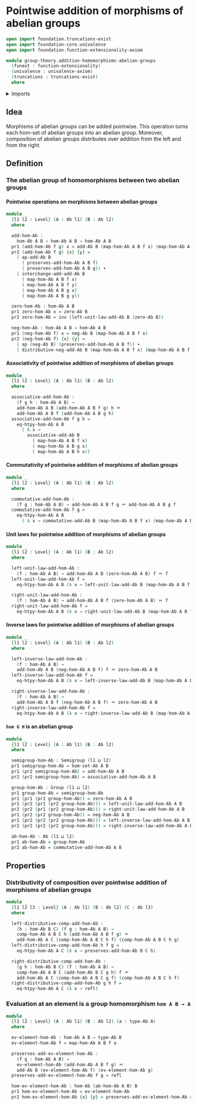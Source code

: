 # Pointwise addition of morphisms of abelian groups

```agda
open import foundation.truncations-exist
open import foundation-core.univalence
open import foundation.function-extensionality-axiom

module group-theory.addition-homomorphisms-abelian-groups
  (funext : function-extensionality)
  (univalence : univalence-axiom)
  (truncations : truncations-exist)
  where
```

<details><summary>Imports</summary>

```agda
open import foundation.action-on-identifications-functions
open import foundation.dependent-pair-types
open import foundation.identity-types funext
open import foundation.universe-levels

open import group-theory.abelian-groups funext univalence truncations
open import group-theory.groups funext univalence truncations
open import group-theory.homomorphisms-abelian-groups funext univalence truncations
open import group-theory.semigroups funext univalence
```

</details>

## Idea

Morphisms of abelian groups can be added pointwise. This operation turns each
hom-set of abelian groups into an abelian group. Moreover, composition of
abelian groups distributes over addition from the left and from the right.

## Definition

### The abelian group of homomorphisms between two abelian groups

#### Pointwise operations on morphisms between abelian groups

```agda
module _
  {l1 l2 : Level} (A : Ab l1) (B : Ab l2)
  where

  add-hom-Ab :
    hom-Ab A B → hom-Ab A B → hom-Ab A B
  pr1 (add-hom-Ab f g) x = add-Ab B (map-hom-Ab A B f x) (map-hom-Ab A B g x)
  pr2 (add-hom-Ab f g) {x} {y} =
    ( ap-add-Ab B
      ( preserves-add-hom-Ab A B f)
      ( preserves-add-hom-Ab A B g)) ∙
    ( interchange-add-add-Ab B
      ( map-hom-Ab A B f x)
      ( map-hom-Ab A B f y)
      ( map-hom-Ab A B g x)
      ( map-hom-Ab A B g y))

  zero-hom-Ab : hom-Ab A B
  pr1 zero-hom-Ab x = zero-Ab B
  pr2 zero-hom-Ab = inv (left-unit-law-add-Ab B (zero-Ab B))

  neg-hom-Ab : hom-Ab A B → hom-Ab A B
  pr1 (neg-hom-Ab f) x = neg-Ab B (map-hom-Ab A B f x)
  pr2 (neg-hom-Ab f) {x} {y} =
    ( ap (neg-Ab B) (preserves-add-hom-Ab A B f)) ∙
    ( distributive-neg-add-Ab B (map-hom-Ab A B f x) (map-hom-Ab A B f y))
```

#### Associativity of pointwise addition of morphisms of abelian groups

```agda
module _
  {l1 l2 : Level} (A : Ab l1) (B : Ab l2)
  where

  associative-add-hom-Ab :
    (f g h : hom-Ab A B) →
    add-hom-Ab A B (add-hom-Ab A B f g) h ＝
    add-hom-Ab A B f (add-hom-Ab A B g h)
  associative-add-hom-Ab f g h =
    eq-htpy-hom-Ab A B
      ( λ x →
        associative-add-Ab B
          ( map-hom-Ab A B f x)
          ( map-hom-Ab A B g x)
          ( map-hom-Ab A B h x))
```

#### Commutativity of pointwise addition of morphisms of abelian groups

```agda
module _
  {l1 l2 : Level} (A : Ab l1) (B : Ab l2)
  where

  commutative-add-hom-Ab :
    (f g : hom-Ab A B) → add-hom-Ab A B f g ＝ add-hom-Ab A B g f
  commutative-add-hom-Ab f g =
    eq-htpy-hom-Ab A B
      ( λ x → commutative-add-Ab B (map-hom-Ab A B f x) (map-hom-Ab A B g x))
```

#### Unit laws for pointwise addition of morphisms of abelian groups

```agda
module _
  {l1 l2 : Level} (A : Ab l1) (B : Ab l2)
  where

  left-unit-law-add-hom-Ab :
    (f : hom-Ab A B) → add-hom-Ab A B (zero-hom-Ab A B) f ＝ f
  left-unit-law-add-hom-Ab f =
    eq-htpy-hom-Ab A B (λ x → left-unit-law-add-Ab B (map-hom-Ab A B f x))

  right-unit-law-add-hom-Ab :
    (f : hom-Ab A B) → add-hom-Ab A B f (zero-hom-Ab A B) ＝ f
  right-unit-law-add-hom-Ab f =
    eq-htpy-hom-Ab A B (λ x → right-unit-law-add-Ab B (map-hom-Ab A B f x))
```

#### Inverse laws for pointwise addition of morphisms of abelian groups

```agda
module _
  {l1 l2 : Level} (A : Ab l1) (B : Ab l2)
  where

  left-inverse-law-add-hom-Ab :
    (f : hom-Ab A B) →
    add-hom-Ab A B (neg-hom-Ab A B f) f ＝ zero-hom-Ab A B
  left-inverse-law-add-hom-Ab f =
    eq-htpy-hom-Ab A B (λ x → left-inverse-law-add-Ab B (map-hom-Ab A B f x))

  right-inverse-law-add-hom-Ab :
    (f : hom-Ab A B) →
    add-hom-Ab A B f (neg-hom-Ab A B f) ＝ zero-hom-Ab A B
  right-inverse-law-add-hom-Ab f =
    eq-htpy-hom-Ab A B (λ x → right-inverse-law-add-Ab B (map-hom-Ab A B f x))
```

#### `hom G H` is an abelian group

```agda
module _
  {l1 l2 : Level} (A : Ab l1) (B : Ab l2)
  where

  semigroup-hom-Ab : Semigroup (l1 ⊔ l2)
  pr1 semigroup-hom-Ab = hom-set-Ab A B
  pr1 (pr2 semigroup-hom-Ab) = add-hom-Ab A B
  pr2 (pr2 semigroup-hom-Ab) = associative-add-hom-Ab A B

  group-hom-Ab : Group (l1 ⊔ l2)
  pr1 group-hom-Ab = semigroup-hom-Ab
  pr1 (pr1 (pr2 group-hom-Ab)) = zero-hom-Ab A B
  pr1 (pr2 (pr1 (pr2 group-hom-Ab))) = left-unit-law-add-hom-Ab A B
  pr2 (pr2 (pr1 (pr2 group-hom-Ab))) = right-unit-law-add-hom-Ab A B
  pr1 (pr2 (pr2 group-hom-Ab)) = neg-hom-Ab A B
  pr1 (pr2 (pr2 (pr2 group-hom-Ab))) = left-inverse-law-add-hom-Ab A B
  pr2 (pr2 (pr2 (pr2 group-hom-Ab))) = right-inverse-law-add-hom-Ab A B

  ab-hom-Ab : Ab (l1 ⊔ l2)
  pr1 ab-hom-Ab = group-hom-Ab
  pr2 ab-hom-Ab = commutative-add-hom-Ab A B
```

## Properties

### Distributivity of composition over pointwise addition of morphisms of abelian groups

```agda
module _
  {l1 l2 l3 : Level} (A : Ab l1) (B : Ab l2) (C : Ab l3)
  where

  left-distributive-comp-add-hom-Ab :
    (h : hom-Ab B C) (f g : hom-Ab A B) →
    comp-hom-Ab A B C h (add-hom-Ab A B f g) ＝
    add-hom-Ab A C (comp-hom-Ab A B C h f) (comp-hom-Ab A B C h g)
  left-distributive-comp-add-hom-Ab h f g =
    eq-htpy-hom-Ab A C (λ x → preserves-add-hom-Ab B C h)

  right-distributive-comp-add-hom-Ab :
    (g h : hom-Ab B C) (f : hom-Ab A B) →
    comp-hom-Ab A B C (add-hom-Ab B C g h) f ＝
    add-hom-Ab A C (comp-hom-Ab A B C g f) (comp-hom-Ab A B C h f)
  right-distributive-comp-add-hom-Ab g h f =
    eq-htpy-hom-Ab A C (λ x → refl)
```

### Evaluation at an element is a group homomorphism `hom A B → A`

```agda
module _
  {l1 l2 : Level} (A : Ab l1) (B : Ab l2) (a : type-Ab A)
  where

  ev-element-hom-Ab : hom-Ab A B → type-Ab B
  ev-element-hom-Ab f = map-hom-Ab A B f a

  preserves-add-ev-element-hom-Ab :
    (f g : hom-Ab A B) →
    ev-element-hom-Ab (add-hom-Ab A B f g) ＝
    add-Ab B (ev-element-hom-Ab f) (ev-element-hom-Ab g)
  preserves-add-ev-element-hom-Ab f g = refl

  hom-ev-element-hom-Ab : hom-Ab (ab-hom-Ab A B) B
  pr1 hom-ev-element-hom-Ab = ev-element-hom-Ab
  pr2 hom-ev-element-hom-Ab {x} {y} = preserves-add-ev-element-hom-Ab x y
```
